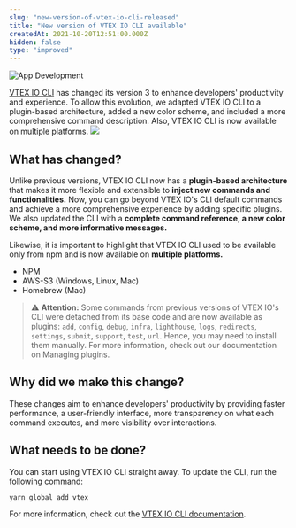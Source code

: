 ```yaml
---
slug: "new-version-of-vtex-io-cli-released"
title: "New version of VTEX IO CLI available"
createdAt: 2021-10-20T12:51:00.000Z
hidden: false
type: "improved"
---
```


![App Development](https://img.shields.io/badge/-App%20Development-blue)

[VTEX IO CLI](https://developers.vtex.com/vtex-developer-docs/docs/vtex-io-documentation-vtex-io-cli-installation-and-command-reference) has changed its version 3 to enhance developers' productivity and experience. To allow this evolution, we adapted VTEX IO CLI to a plugin-based architecture, added a new color scheme, and included a more comprehensive command description. Also, VTEX IO CLI is now available on multiple platforms.
![](https://cdn.jsdelivr.net/gh/vtexdocs/dev-portal-content@readme-docs/docs/release-notes/5e85742-vtex-plugins_15.png)

## What has changed?

Unlike previous versions, VTEX IO CLI now has a **plugin-based architecture** that makes it more flexible and extensible to **inject new commands and functionalities.** Now, you can go beyond VTEX IO's CLI default commands and achieve a more comprehensive experience by adding specific plugins. We also updated the CLI with a **complete command reference, a new color scheme, and more informative messages.**

Likewise, it is important to highlight that VTEX IO CLI used to be available only from npm and is now available on **multiple platforms.**

- NPM
- AWS-S3 (Windows, Linux, Mac)
- Homebrew (Mac)

> ⚠️ **Attention:** Some commands from previous versions of VTEX IO's CLI were detached from its base code and are now available as plugins: `add`, `config`, `debug`, `infra`, `lighthouse`, `logs`, `redirects`, `settings`, `submit`, `support`, `test`, `url`. Hence, you may need to install them manually. For more information, check out our documentation on Managing plugins.

## Why did we make this change?

These changes aim to enhance developers' productivity by providing faster performance, a user-friendly interface, more transparency on what each command executes, and more visibility over interactions.

## What needs to be done?

You can start using VTEX IO CLI straight away. To update the CLI, run the following command:

```sh
yarn global add vtex
```

For more information, check out the [VTEX IO CLI documentation](https://developers.vtex.com/vtex-developer-docs/docs/vtex-io-documentation-vtex-io-cli-installation-and-command-reference).
